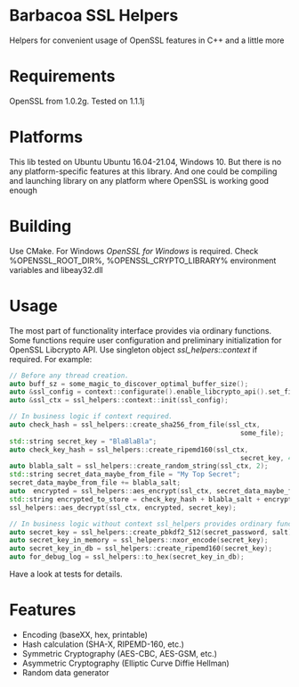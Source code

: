 # Barbacoa SSL Helpers

Helpers for convenient usage of OpenSSL features in C++ and a little more

# Requirements

OpenSSL from 1.0.2g. Tested on 1.1.1j

# Platforms

This lib tested on Ubuntu Ubuntu 16.04-21.04, Windows 10. But there is no any platform-specific features at this library. And one could be compiling and launching library on any platform where OpenSSL is working good enough

# Building

Use CMake. 
For Windows *OpenSSL for Windows* is required. Check 
%OPENSSL_ROOT_DIR%, %OPENSSL_CRYPTO_LIBRARY% environment variables and 
libeay32.dll

# Usage

The most part of functionality interface provides via ordinary functions.
Some functions require user configuration and preliminary initialization for OpenSSL Libcrypto API. 
Use singleton object _ssl_helpers::context_ if required. For example:

```cpp
// Before any thread creation.
auto buff_sz = some_magic_to_discover_optimal_buffer_size();
auto &ssl_config = context::configurate().enable_libcrypto_api().set_file_buffer_size(buff_sz);
auto &ssl_ctx = ssl_helpers::context::init(ssl_config);

// In business logic if context required.
auto check_hash = ssl_helpers::create_sha256_from_file(ssl_ctx,
                                                          some_file);
std::string secret_key = "BlaBlaBla";
auto check_key_hash = ssl_helpers::create_ripemd160(ssl_ctx,
                                                          secret_key, 4);
auto blabla_salt = ssl_helpers::create_random_string(ssl_ctx, 2);
std::string secret_data_maybe_from_file = "My Top Secret";
secret_data_maybe_from_file += blabla_salt;
auto  encrypted = ssl_helpers::aes_encrypt(ssl_ctx, secret_data_maybe_from_file, secret_key);
std::string encrypted_to_store = check_key_hash + blabla_salt + encrypted;
ssl_helpers::aes_decrypt(ssl_ctx, encrypted, secret_key);

// In business logic without context ssl_helpers provides ordinary functions.
auto secret_key = ssl_helpers::create_pbkdf2_512(secret_password, salt);
auto secret_key_in_memory = ssl_helpers::nxor_encode(secret_key);
auto secret_key_in_db = ssl_helpers::create_ripemd160(secret_key);
auto for_debug_log = ssl_helpers::to_hex(secret_key_in_db);
```

Have a look at tests for details.

# Features

* Encoding (baseXX, hex, printable)
* Hash calculation (SHA-X, RIPEMD-160, etc.)
* Symmetric Cryptography (AES-CBC, AES-GSM, etc.)
* Asymmetric Cryptography (Elliptic Curve Diffie Hellman)
* Random data generator


